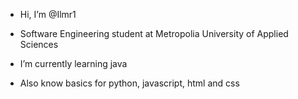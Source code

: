 - Hi, I’m @Ilmr1

- Software Engineering student at Metropolia University of Applied Sciences
  
- I’m currently learning java
- Also know basics for python, javascript, html and css

